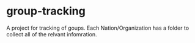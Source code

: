 # group-tracking
A project for tracking of goups.
Each Nation/Organization has a folder to collect all of the relvant infomration.
